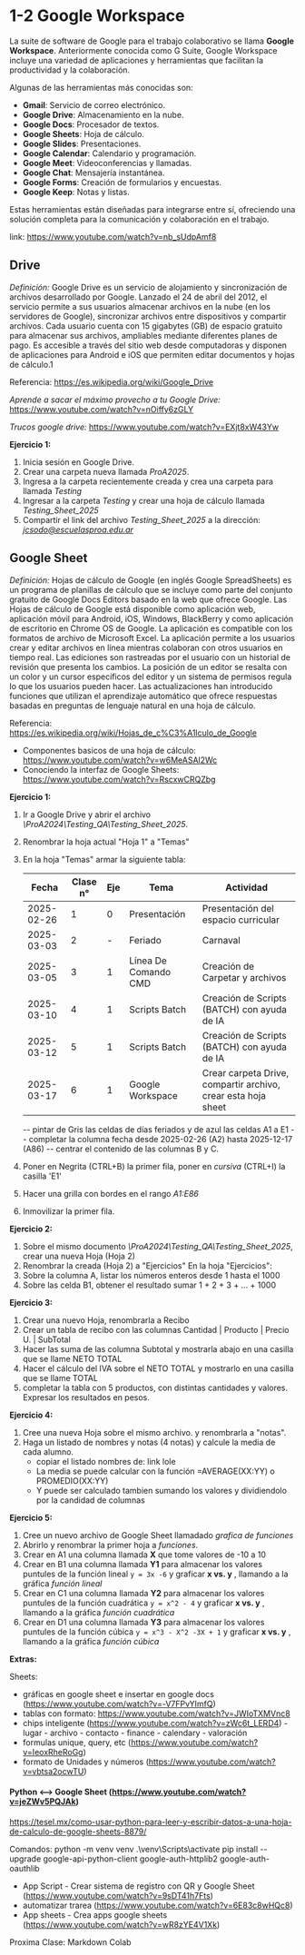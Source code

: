 # 1-2 Google Workspace

La suite de software de Google para el trabajo colaborativo se llama **Google Workspace**. Anteriormente conocida como G Suite, Google Workspace incluye una variedad de aplicaciones y herramientas que facilitan la productividad y la colaboración.

Algunas de las herramientas más conocidas son:

- **Gmail**: Servicio de correo electrónico.
- **Google Drive**: Almacenamiento en la nube.
- **Google Docs**: Procesador de textos.
- **Google Sheets**: Hoja de cálculo.
- **Google Slides**: Presentaciones.
- **Google Calendar**: Calendario y programación.
- **Google Meet**: Videoconferencias y llamadas.
- **Google Chat**: Mensajería instantánea.
- **Google Forms**: Creación de formularios y encuestas.
- **Google Keep**: Notas y listas.

Estas herramientas están diseñadas para integrarse entre sí, ofreciendo una solución completa para la comunicación y colaboración en el trabajo. 

link: https://www.youtube.com/watch?v=nb_sUdpAmf8


## Drive

_Definición:_ Google Drive es un servicio de alojamiento y sincronización de archivos desarrollado por Google. Lanzado el 24 de abril del 2012, el servicio permite a sus usuarios almacenar archivos en la nube (en los servidores de Google), sincronizar archivos entre dispositivos y compartir archivos. Cada usuario cuenta con 15 gigabytes (GB) de espacio gratuito para almacenar sus archivos, ampliables mediante diferentes planes de pago. Es accesible a través del sitio web desde computadoras y disponen de aplicaciones para Android e iOS que permiten editar documentos y hojas de cálculo.1​

Referencia: https://es.wikipedia.org/wiki/Google_Drive

_Aprende a sacar el máximo provecho a tu Google Drive:_ https://www.youtube.com/watch?v=nOiffy6zGLY

_Trucos google drive:_ https://www.youtube.com/watch?v=EXjt8xW43Yw

**Ejercicio 1:**	
  1. Inicia sesión en Google Drive.
  2. Crear una carpeta nueva llamada *ProA2025*.
  3. Ingresa a la carpeta recientemente creada y crea una carpeta para llamada *Testing*
  4. Ingresar a la carpeta *Testing*  y crear una hoja de cálculo llamada *Testing_Sheet_2025*
  5. Compartir el link del archivo *Testing_Sheet_2025* a la dirección: *jcsodo@escuelasproa.edu.ar*

     
## Google Sheet

_Definición:_ Hojas de cálculo de Google (en inglés Google SpreadSheets) es un programa de planillas de cálculo que se incluye como parte del conjunto gratuito de Google Docs Editors basado en la web que ofrece Google. Las Hojas de cálculo de Google está disponible como aplicación web, aplicación móvil para Android, iOS, Windows, BlackBerry y como aplicación de escritorio en Chrome OS de Google. La aplicación es compatible con los formatos de archivo de Microsoft Excel. La aplicación permite a los usuarios crear y editar archivos en línea mientras colaboran con otros usuarios en tiempo real. Las ediciones son rastreadas por el usuario con un historial de revisión que presenta los cambios. La posición de un editor se resalta con un color y un cursor específicos del editor y un sistema de permisos regula lo que los usuarios pueden hacer. Las actualizaciones han introducido funciones que utilizan el aprendizaje automático que ofrece respuestas basadas en preguntas de lenguaje natural en una hoja de cálculo.

Referencia: https://es.wikipedia.org/wiki/Hojas_de_c%C3%A1lculo_de_Google

 - Componentes basicos de una hoja de cálculo: https://www.youtube.com/watch?v=w6MeASAl2Wc
 - Conociendo la interfaz de Google Sheets: https://www.youtube.com/watch?v=RscxwCRQZbg

**Ejercicio 1:** 
  1. Ir a Google Drive y abrir el archivo *\ProA2024\Testing_QA\Testing_Sheet_2025*.
  2. Renombrar la hoja actual "Hoja 1" a "Temas"
  3. En la hoja "Temas" armar la siguiente tabla:

     | Fecha | Clase n° | Eje | Tema | Actividad |
     |-------|----------|-----|------|-----------|
     | 2025-02-26 | 1 | 0 | Presentación | Presentación del espacio curricular |
     | 2025-03-03 | 2 | - | Feriado | Carnaval |
     | 2025-03-05 | 3 | 1 | Línea De Comando CMD | Creación de Carpetar y archivos |
     | 2025-03-10 | 4 | 1 | Scripts Batch | Creación de Scripts (BATCH) con ayuda de IA |
     | 2025-03-12 | 5 | 1 | Scripts Batch | Creación de Scripts (BATCH) con ayuda de IA |
     | 2025-03-17 | 6 | 1 | Google Workspace | Crear carpeta Drive, compartir archivo, crear esta hoja sheet |
 
     -- pintar de Gris las celdas de días feriados y de azul las celdas A1 a E1 
     -- completar la columna fecha desde 2025-02-26 (A2) hasta 2025-12-17 (A86)
     -- centrar el contenido de las columnas B y C.
     
  5. Poner en Negrita (CTRL+B) la primer fila, poner en _cursiva_ (CTRL+I) la casilla 'E1'
  6. Hacer una grilla con bordes en el rango _A1:E86_
  7. Inmovilizar la primer fila.

     
 **Ejercicio 2:** 
  1. Sobre el mismo documento *\ProA2024\Testing_QA\Testing_Sheet_2025*, crear una nueva Hoja (Hoja 2)
  2. Renombrar la creada (Hoja 2) a  "Ejercicios"
  En la hoja "Ejercicios":
  3. Sobre la columna A, listar los números enteros desde 1 hasta el 1000
  4. Sobre las celda B1, obtener el resultado sumar 1 + 2 + 3 + ... + 1000
 
 **Ejercicio 3:**
  1. Crear una nuevo Hoja, renombrarla a Recibo
  2. Crear un tabla de recibo con las columnas Cantidad | Producto | Precio U. | SubTotal
  3. Hacer las suma de las columna Subtotal y mostrarla abajo en una casilla que se llame NETO TOTAL
  4. Hacer el cálculo del IVA sobre el NETO TOTAL y mostrarlo en una casilla que se llame TOTAL
  5. completar la tabla con 5 productos, con distintas cantidades y valores. Expresar los resultados en pesos.
 
 **Ejercicio 4:**
  1. Cree una nueva Hoja sobre el mismo archivo. y renombrarla a "notas".
  2. Haga un listado de nombres y notas (4 notas) y calcule la media de cada alumno.
     * copiar el listado nombres de: link lole
     * La media se puede calcular con la función =AVERAGE(XX:YY) o PROMEDIO(XX:YY) 
     * Y puede ser calculado tambien sumando los valores y dividiendolo por la candidad de columnas  
 
 **Ejercicio 5:**
  1. Cree un nuevo archivo de Google Sheet llamadado _grafica de funciones_
  2. Abrirlo y renombrar la primer hoja a _funciones_.
  3. Crear en A1 una columna llamada **X** que tome valores de -10 a 10
  4. Crear en B1 una columna llamada **Y1** para almacenar los valores puntules de la función lineal `y = 3x -6` y graficar **x vs. y** , llamando a la gráfica _función lineal_
  5. Crear en C1 una columna llamada **Y2** para almacenar los valores puntules de la función cuadrática `y = x^2 - 4`  y graficar **x vs. y** , llamando a la gráfica _función cuadrática_
  6. Crear en D1 una columna llamada **Y3** para almacenar los valores puntules de la función cúbica `y = x^3 - X^2 -3X + 1`  y graficar **x vs. y** , llamando a la gráfica _función cúbica_


**Extras:**

Sheets: 
	
 + gráficas en google sheet e insertar en google docs (https://www.youtube.com/watch?v=-V7FPvYImfQ)
 + tablas con formato: https://www.youtube.com/watch?v=JWIoTXMVnc8
 + chips inteligente (https://www.youtube.com/watch?v=zWc6t_LERD4)
		- lugar
		- archivo
		- contacto
		- finance
		- calendary
		- valoración
 + formulas unique, query, etc (https://www.youtube.com/watch?v=IeoxRheRoGg)
 + formato de Unidades y números (https://www.youtube.com/watch?v=vbtsa2ocwTU)
	
#### Python <--> Google Sheet	(https://www.youtube.com/watch?v=jeZWv5PQJAk)

https://tesel.mx/como-usar-python-para-leer-y-escribir-datos-a-una-hoja-de-calculo-de-google-sheets-8879/

Comandos:    python -m venv venv
            .\venv\Scripts\activate
            pip install --upgrade google-api-python-client google-auth-httplib2 google-auth-oauthlib

 + App Script - Crear sistema de registro con QR y Google Sheet (https://www.youtube.com/watch?v=9sDT41h7Fts)
 + automatizar trarea (https://www.youtube.com/watch?v=6E83c8wHQc8)
 + App sheets - Crea apps google sheets (https://www.youtube.com/watch?v=wR8zYE4V1Xk)


Proxima Clase: 
  Markdown
  Colab

